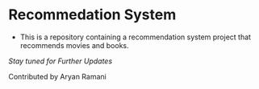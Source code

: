 # Recommedation System

* This is a repository containing a recommendation system project that recommends movies and books.

*Stay tuned for Further Updates*

Contributed by Aryan Ramani 